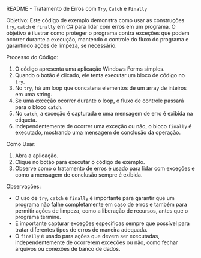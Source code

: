 README - Tratamento de Erros com `Try`, `Catch` e `Finally`

Objetivo:
Este código de exemplo demonstra como usar as construções `try`, `catch` e `finally` em C# para lidar com erros em um programa. O objetivo é ilustrar como proteger o programa contra exceções que podem ocorrer durante a execução, mantendo o controle do fluxo do programa e garantindo ações de limpeza, se necessário.

Processo do Código:
1. O código apresenta uma aplicação Windows Forms simples.
2. Quando o botão é clicado, ele tenta executar um bloco de código no `try`.
3. No `try`, há um loop que concatena elementos de um array de inteiros em uma string.
4. Se uma exceção ocorrer durante o loop, o fluxo de controle passará para o bloco `catch`.
5. No `catch`, a exceção é capturada e uma mensagem de erro é exibida na etiqueta.
6. Independentemente de ocorrer uma exceção ou não, o bloco `finally` é executado, mostrando uma mensagem de conclusão da operação.

Como Usar:
1. Abra a aplicação.
2. Clique no botão para executar o código de exemplo.
3. Observe como o tratamento de erros é usado para lidar com exceções e como a mensagem de conclusão sempre é exibida.

Observações:
- O uso de `try`, `catch` e `finally` é importante para garantir que um programa não falhe completamente em caso de erros e também para permitir ações de limpeza, como a liberação de recursos, antes que o programa termine.
- É importante capturar exceções específicas sempre que possível para tratar diferentes tipos de erros de maneira adequada.
- O `finally` é usado para ações que devem ser executadas, independentemente de ocorrerem exceções ou não, como fechar arquivos ou conexões de banco de dados.
